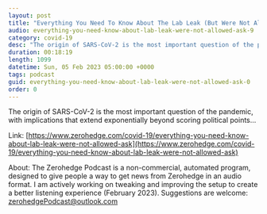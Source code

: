 ```yaml
---
layout: post
title: "Everything You Need To Know About The Lab Leak (But Were Not Allowed To Ask)"
audio: everything-you-need-know-about-lab-leak-were-not-allowed-ask-9
category: covid-19
desc: "The origin of SARS-CoV-2 is the most important question of the pandemic, with implications that extend exponentially beyond scoring political points..."
duration: 00:18:19
length: 1099
datetime: Sun, 05 Feb 2023 05:00:00 +0000
tags: podcast
guid: everything-you-need-know-about-lab-leak-were-not-allowed-ask-0
order: 0
---
```

The origin of SARS-CoV-2 is the most important question of the pandemic, with implications that extend exponentially beyond scoring political points...

Link: [https://www.zerohedge.com/covid-19/everything-you-need-know-about-lab-leak-were-not-allowed-ask](https://www.zerohedge.com/covid-19/everything-you-need-know-about-lab-leak-were-not-allowed-ask)

About: The Zerohedge Podcast is a non-commercial, automated program, designed to give people a way to get news from Zerohedge in an audio format.  I am actively working on tweaking and improving the setup to create a better listening experience (February 2023).  Suggestions are welcome: [zerohedgePodcast@outlook.com](mailto:zerohedgePodcast@outlook.com)